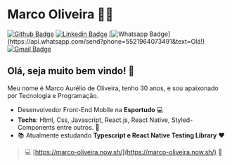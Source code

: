 # Marco Oliveira :man_technologist:

[![Github Badge](https://img.shields.io/badge/-Github-000?style=flat-square&logo=Github&logoColor=white&link=https://github.com/Marco-oli)](https://github.com/Marco-oli)
[![Linkedin Badge](https://img.shields.io/badge/-LinkedIn-blue?style=flat-square&logo=Linkedin&logoColor=white&link=https://www.linkedin.com/in/marcoaurelio-frontend/)](https://www.linkedin.com/in/marcoaurelio-frontend/)
[![Whatsapp Badge](https://img.shields.io/badge/-Whatsapp-4CA143?style=flat-square&labelColor=4CA143&logo=whatsapp&logoColor=white&link=https://api.whatsapp.com/send?phone=5521964073491&text=Olá!)](https://api.whatsapp.com/send?phone=5521964073491&text=Olá!)
[![Gmail Badge](https://img.shields.io/badge/-Gmail-c14438?style=flat-square&logo=Gmail&logoColor=white&link=mailto:marcooli.pereira@gmail.com)](mailto:marcooli.pereira@gmail.com)

## Olá, seja muito bem vindo! :raising_hand:

Meu nome é Marco Aurélio de Oliveira, tenho 30 anos, e sou apaixonado por Tecnologia e Programação.

- Desenvolvedor Front-End Mobile na **Esportudo** :computer:
- **Techs**: Html, Css, Javascript, React.js, React Native, Styled-Components entre outros. :blue_heart:
- :books: Atualmente estudando **Typescript e React Native Testing Library** :heart:

> :computer: [https://marco-oliveira.now.sh/](https://marco-oliveira.now.sh/) :eyes:
